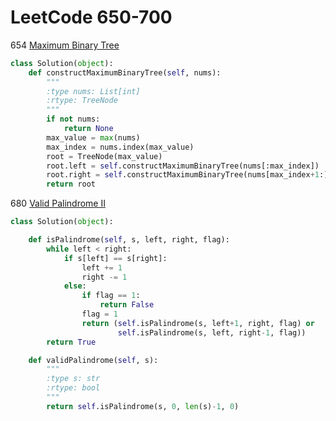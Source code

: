 # LeetCode 650-700

654 [Maximum Binary Tree](https://leetcode.com/problems/maximum-binary-tree/description/)
```Python
class Solution(object):
    def constructMaximumBinaryTree(self, nums):
        """
        :type nums: List[int]
        :rtype: TreeNode
        """
        if not nums:
            return None
        max_value = max(nums)
        max_index = nums.index(max_value)
        root = TreeNode(max_value)
        root.left = self.constructMaximumBinaryTree(nums[:max_index])
        root.right = self.constructMaximumBinaryTree(nums[max_index+1:])
        return root
```

680 [Valid Palindrome II](https://leetcode.com/problems/valid-palindrome-ii/description/)
```Python
class Solution(object):

    def isPalindrome(self, s, left, right, flag):
        while left < right:
            if s[left] == s[right]:
                left += 1
                right -= 1
            else:
                if flag == 1:
                    return False
                flag = 1
                return (self.isPalindrome(s, left+1, right, flag) or
                        self.isPalindrome(s, left, right-1, flag))
        return True

    def validPalindrome(self, s):
        """
        :type s: str
        :rtype: bool
        """
        return self.isPalindrome(s, 0, len(s)-1, 0)
```


